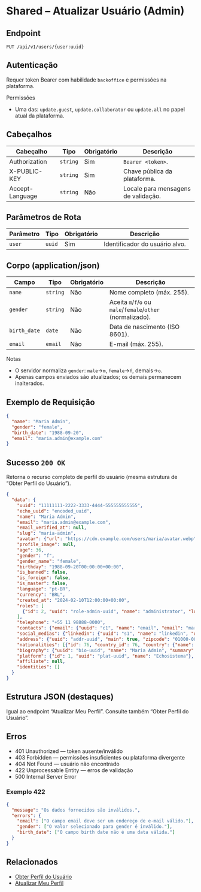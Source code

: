 # Shared – Atualizar Usuário (Admin)

## Endpoint

`PUT /api/v1/users/{user:uuid}`

## Autenticação

Requer token Bearer com habilidade `backoffice` e permissões na plataforma.

Permissões
- Uma das: `update.guest`, `update.collaborator` ou `update.all` no papel atual da plataforma.

## Cabeçalhos

| Cabeçalho | Tipo | Obrigatório | Descrição |
| --------- | ---- | ----------- | --------- |
| Authorization | `string` | Sim | `Bearer <token>`. |
| X-PUBLIC-KEY  | `string` | Sim | Chave pública da plataforma. |
| Accept-Language | `string` | Não | Locale para mensagens de validação. |

## Parâmetros de Rota

| Parâmetro | Tipo | Obrigatório | Descrição |
| --------- | ---- | ----------- | --------- |
| `user` | `uuid` | Sim | Identificador do usuário alvo. |

## Corpo (application/json)

| Campo | Tipo | Obrigatório | Descrição |
| ----- | ---- | ----------- | --------- |
| `name` | `string` | Não | Nome completo (máx. 255). |
| `gender` | `string` | Não | Aceita `m`/`f`/`o` ou `male`/`female`/`other` (normalizado). |
| `birth_date` | `date` | Não | Data de nascimento (ISO 8601). |
| `email` | `email` | Não | E-mail (máx. 255). |

Notas
- O servidor normaliza `gender`: `male`→`m`, `female`→`f`, demais→`o`.
- Apenas campos enviados são atualizados; os demais permanecem inalterados.

## Exemplo de Requisição

```json
{
  "name": "Maria Admin",
  "gender": "female",
  "birth_date": "1988-09-20",
  "email": "maria.admin@example.com"
}
```

## Sucesso `200 OK`

Retorna o recurso completo de perfil do usuário (mesma estrutura de “Obter Perfil do Usuário”).

```json
{
  "data": {
    "uuid": "11111111-2222-3333-4444-555555555555",
    "echo_uuid": "encoded_uuid",
    "name": "Maria Admin",
    "email": "maria.admin@example.com",
    "email_verified_at": null,
    "slug": "maria-admin",
    "avatar": {"url": "https://cdn.example.com/users/maria/avatar.webp", "usage": "avatar"},
    "profile_image": null,
    "age": 36,
    "gender": "f",
    "gender_name": "female",
    "birthday": "1988-09-20T00:00:00+00:00",
    "is_banned": false,
    "is_foreign": false,
    "is_master": false,
    "language": "pt-BR",
    "currency": "BRL",
    "created_at": "2024-02-10T12:00:00+00:00",
    "roles": [
      {"id": 2, "uuid": "role-admin-uuid", "name": "administrator", "localized_name": "Administrador", "permissions": ["index.platform_message", "show.platform_message", "update.all"]}
    ],
    "telephone": "+55 11 98888-0000",
    "contacts": {"email": {"uuid": "c1", "name": "email", "email": "maria.admin@example.com", "phone": null}},
    "social_medias": {"linkedin": {"uuid": "s1", "name": "linkedin", "url": "https://linkedin.com/in/maria"}},
    "address": {"uuid": "addr-uuid", "main": true, "zipcode": "01000-000", "one": "Av. Paulista", "formatted": "Av. Paulista, São Paulo - SP, 01000-000, BR"},
    "nationalities": [{"id": 76, "country_id": 76, "country": {"name": "Brasil", "code": "BR", "flag": "🇧🇷"}}],
    "biography": {"uuid": "bio-uuid", "name": "Maria Admin", "summary": "..."},
    "platform": {"id": 1, "uuid": "plat-uuid", "name": "Echosistema"},
    "affiliate": null,
    "identities": []
  }
}
```

## Estrutura JSON (destaques)

Igual ao endpoint “Atualizar Meu Perfil”. Consulte também “Obter Perfil do Usuário”.

## Erros

- 401 Unauthorized — token ausente/inválido
- 403 Forbidden — permissões insuficientes ou plataforma divergente
- 404 Not Found — usuário não encontrado
- 422 Unprocessable Entity — erros de validação
- 500 Internal Server Error

### Exemplo 422

```json
{
  "message": "Os dados fornecidos são inválidos.",
  "errors": {
    "email": ["O campo email deve ser um endereço de e-mail válido."],
    "gender": ["O valor selecionado para gender é inválido."],
    "birth_date": ["O campo birth date não é uma data válida."]
  }
}
```

## Relacionados

- [Obter Perfil do Usuário](./UserProfile.md)
- [Atualizar Meu Perfil](./UserProfileUpdate.md)
